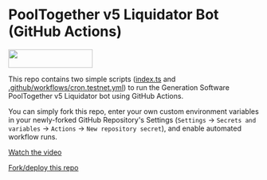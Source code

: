 # PoolTogether v5 Liquidator Bot (GitHub Actions)

[<img src="https://github.com/GenerationSoftware/pt-v5-liquidator-gh-action-bot/blob/main/one-click-deploy@2x.png?raw=true" width="169" height="37"/>](https://github.com/GenerationSoftware/pt-v5-liquidator-gh-action-bot/fork "one click deploy button")

This repo contains two simple scripts ([index.ts](https://github.com/GenerationSoftware/pt-v5-liquidator-gh-action-bot/blob/main/index.ts) and [.github/workflows/cron.testnet.yml](https://github.com/GenerationSoftware/pt-v5-liquidator-gh-action-bot/blob/main/.github/workflows/cron.testnet.yml)) to run the Generation Software PoolTogether v5 Liquidator bot using GitHub Actions.

You can simply fork this repo, enter your own custom environment variables in your newly-forked GitHub Repository's Settings (`Settings` -> `Secrets and variables` -> `Actions` -> `New repository secret`), and enable automated workflow runs.

[Watch the video]()

[Fork/deploy this repo](https://github.com/GenerationSoftware/pt-v5-liquidator-gh-action-bot/fork)



